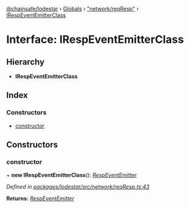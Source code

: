 [@chainsafe/lodestar](../README.md) › [Globals](../globals.md) › ["network/reqResp"](../modules/_network_reqresp_.md) › [IRespEventEmitterClass](_network_reqresp_.irespeventemitterclass.md)

# Interface: IRespEventEmitterClass

## Hierarchy

* **IRespEventEmitterClass**

## Index

### Constructors

* [constructor](_network_reqresp_.irespeventemitterclass.md#constructor)

## Constructors

###  constructor

\+ **new IRespEventEmitterClass**(): *[RespEventEmitter](../modules/_network_interface_.md#respeventemitter)*

*Defined in [packages/lodestar/src/network/reqResp.ts:43](https://github.com/ChainSafe/lodestar/blob/bbe465408/packages/lodestar/src/network/reqResp.ts#L43)*

**Returns:** *[RespEventEmitter](../modules/_network_interface_.md#respeventemitter)*
